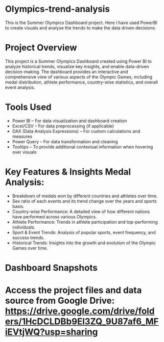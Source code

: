 # Olympics-trend-analysis
This is the Summer Olympics Dashboard project. Here I have used PowerBI to create visuals and analyse the trends to make the data driven decisions. 

# Project Overview 
This project is a Summer Olympics Dashboard created using Power BI to analyze historical trends, visualize key insights, and enable data-driven decision-making.
The dashboard provides an interactive and comprehensive view of various aspects of the Olympic Games, including medal distribution, athlete performance, country-wise statistics, and overall event analysis. 

# Tools Used 
* Power BI – For data visualization and dashboard creation 
* Excel/CSV – For data preprocessing (if applicable) 
* DAX (Data Analysis Expressions) – For custom calculations and measures 
* Power Query – For data transformation and cleaning 
* Tooltips – To provide additional contextual information when hovering over visuals

# Key Features & Insights Medal Analysis: 
* Breakdown of medals won by different countries and athletes over time.
* Sex ratio of each events and its trend change over the years and sports basis.
* Country-wise Performance: A detailed view of how different nations have performed across various Olympics. 
* Athlete Performance: Trends in athlete participation and top-performing individuals. 
* Sport & Event Trends: Analysis of popular sports, event frequency, and success trends. 
* Historical Trends: Insights into the growth and evolution of the Olympic Games over time. 

# Dashboard Snapshots

# Access the project files and data source from Google Drive: https://drive.google.com/drive/folders/1HcDCLDBb9El3ZQ_9U87af6_MFiEVtjWQ?usp=sharing
